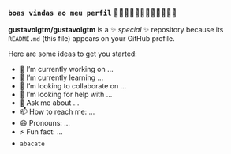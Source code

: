 ### `boas vindas ao meu perfil` 🐱‍🐉🐱‍👓🐱‍🚀🐱‍👤🐱‍🏍🐱‍💻

**gustavolgtm/gustavolgtm** is a ✨ _special_ ✨ repository because its `README.md` (this file) appears on your GitHub profile.

Here are some ideas to get you started:

- 🔭 I’m currently working on ...
- 🌱 I’m currently learning ...
- 👯 I’m looking to collaborate on ...
- 🤔 I’m looking for help with ...
- 💬 Ask me about ...
- 📫 How to reach me: ...
- 😄 Pronouns: ...
- ⚡ Fun fact: ...
- `abacate`
